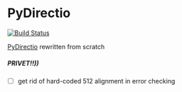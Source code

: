 # PyDirectio
[![Build Status](https://travis-ci.org/123a6bcw/paradigms2016.svg?branch=master)](https://travis-ci.org/123a6bcw/paradigms2016)

[PyDirectio](https://pypi.python.org/pypi/directio/1.1) rewritten from scratch


##### PRIVET!!))
- [ ] get rid of hard-coded 512 alignment in error checking


